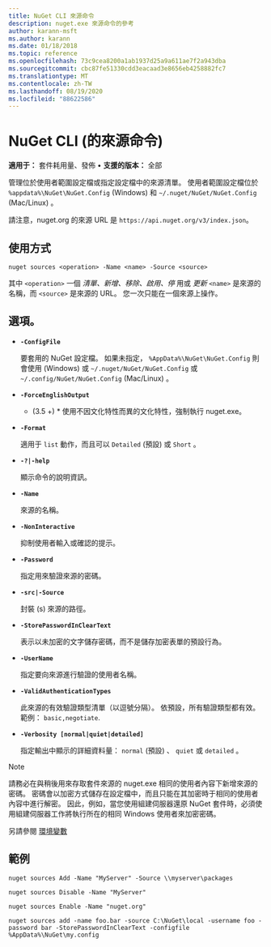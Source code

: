 ```yaml
---
title: NuGet CLI 來源命令
description: nuget.exe 來源命令的參考
author: karann-msft
ms.author: karann
ms.date: 01/18/2018
ms.topic: reference
ms.openlocfilehash: 73c9cea8200a1ab1937d25a9a611ae7f2a943dba
ms.sourcegitcommit: cbc87fe51330cdd3eacaad3e8656eb4258882fc7
ms.translationtype: MT
ms.contentlocale: zh-TW
ms.lasthandoff: 08/19/2020
ms.locfileid: "88622586"
---
```

# <a name="sources-command-nuget-cli"></a>NuGet CLI (的來源命令) 

**適用于：** 套件耗用量、發佈 &bullet; **支援的版本：** 全部

管理位於使用者範圍設定檔或指定設定檔中的來源清單。 使用者範圍設定檔位於 `%appdata%\NuGet\NuGet.Config` (Windows) 和 `~/.nuget/NuGet/NuGet.Config` (Mac/Linux) 。

請注意，nuget.org 的來源 URL 是 `https://api.nuget.org/v3/index.json`。

## <a name="usage"></a>使用方式

```cli
nuget sources <operation> -Name <name> -Source <source>
```

其中 `<operation>` 一個 *清單、新增、移除、啟用、停* 用或 *更新* `<name>` 是來源的名稱，而 `<source>` 是來源的 URL。 您一次只能在一個來源上操作。

## <a name="options"></a>選項。

- **`-ConfigFile`**

  要套用的 NuGet 設定檔。 如果未指定， `%AppData%\NuGet\NuGet.Config` 則會使用 (Windows) 或 `~/.nuget/NuGet/NuGet.Config` 或 `~/.config/NuGet/NuGet.Config` (Mac/Linux) 。

- **`-ForceEnglishOutput`**

  * (3.5 +) * 使用不因文化特性而異的文化特性，強制執行 nuget.exe。

- **`-Format`**

  適用于 `list` 動作，而且可以 `Detailed` (預設) 或 `Short` 。

- **`-?|-help`**

  顯示命令的說明資訊。

- **`-Name`**

  來源的名稱。

- **`-NonInteractive`**

  抑制使用者輸入或確認的提示。

- **`-Password`**

  指定用來驗證來源的密碼。

- **`-src|-Source`**

  封裝 (s) 來源的路徑。

- **`-StorePasswordInClearText`**

  表示以未加密的文字儲存密碼，而不是儲存加密表單的預設行為。

- **`-UserName`**

  指定要向來源進行驗證的使用者名稱。

- **`-ValidAuthenticationTypes`**

  此來源的有效驗證類型清單（以逗號分隔）。 依預設，所有驗證類型都有效。 範例： `basic,negotiate`.

- **`-Verbosity [normal|quiet|detailed]`**

  指定輸出中顯示的詳細資料量： `normal` (預設) 、 `quiet` 或 `detailed` 。

> [!Note]
> 請務必在與稍後用來存取套件來源的 nuget.exe 相同的使用者內容下新增來源的密碼。 密碼會以加密方式儲存在設定檔中，而且只能在其加密時于相同的使用者內容中進行解密。 因此，例如，當您使用組建伺服器還原 NuGet 套件時，必須使用組建伺服器工作將執行所在的相同 Windows 使用者來加密密碼。

另請參閱 [環境變數](cli-ref-environment-variables.md)

## <a name="examples"></a>範例

```cli
nuget sources Add -Name "MyServer" -Source \\myserver\packages

nuget sources Disable -Name "MyServer"

nuget sources Enable -Name "nuget.org"

nuget sources add -name foo.bar -source C:\NuGet\local -username foo -password bar -StorePasswordInClearText -configfile %AppData%\NuGet\my.config
```
